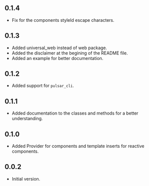 ## 0.1.4
- Fix for the components styleId escape characters.

## 0.1.3
- Added universal_web instead of web package.
- Added the disclaimer at the begining of the README file.
- Added an example for better documentation.

## 0.1.2
- Added support for `pulsar_cli`.

## 0.1.1
- Added documentation to the classes and methods for a better understanding.

## 0.1.0
- Added Provider for components and template inserts for reactive components.

## 0.0.2

- Initial version.
